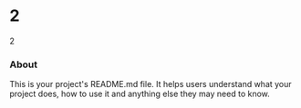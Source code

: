 2
=

2

### About

This is your project's README.md file. It helps users understand what your
project does, how to use it and anything else they may need to know.